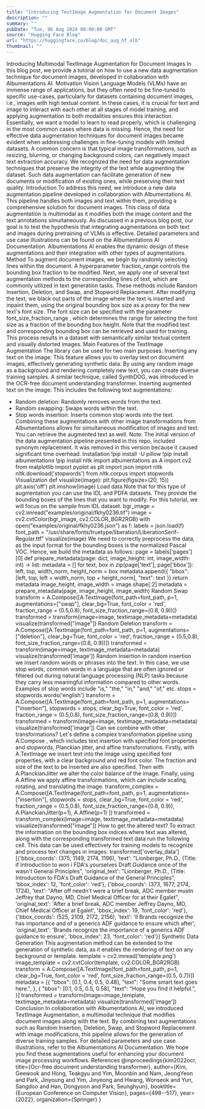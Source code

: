 ```yaml
---
title: "Introducing TextImage Augmentation for Document Images"
description: ""
summary: ""
pubDate: "Tue, 06 Aug 2024 00:00:00 GMT"
source: "Hugging Face Blog"
url: "https://huggingface.co/blog/doc_aug_hf_alb"
thumbnail: ""
---
```


Introducing Multimodal TextImage Augmentation for Document Images
In this blog post, we provide a tutorial on how to use a new data augmentation technique for document images, developed in collaboration with Albumentations AI.
Motivation
Vision Language Models (VLMs) have an immense range of applications, but they often need to be fine-tuned to specific use-cases, particularly for datasets containing document images, i.e., images with high textual content. In these cases, it is crucial for text and image to interact with each other at all stages of model training, and applying augmentation to both modalities ensures this interaction. Essentially, we want a model to learn to read properly, which is challenging in the most common cases where data is missing.
Hence, the need for effective data augmentation techniques for document images became evident when addressing challenges in fine-tuning models with limited datasets. A common concern is that typical image transformations, such as resizing, blurring, or changing background colors, can negatively impact text extraction accuracy.
We recognized the need for data augmentation techniques that preserve the integrity of the text while augmenting the dataset. Such data augmentation can facilitate generation of new documents or modification of existing ones, while preserving their text quality.
Introduction
To address this need, we introduce a new data augmentation pipeline developed in collaboration with Albumentations AI. This pipeline handles both images and text within them, providing a comprehensive solution for document images. This class of data augmentation is multimodal as it modifies both the image content and the text annotations simultaneously.
As discussed in a previous blog post, our goal is to test the hypothesis that integrating augmentations on both text and images during pretraining of VLMs is effective. Detailed parameters and use case illustrations can be found on the Albumentations AI Documentation. Albumentations AI enables the dynamic design of these augmentations and their integration with other types of augmentations.
Method
To augment document images, we begin by randomly selecting lines within the document. A hyperparameter fraction_range
controls the bounding box fraction to be modified.
Next, we apply one of several text augmentation methods to the corresponding lines of text, which are commonly utilized in text generation tasks. These methods include Random Insertion, Deletion, and Swap, and Stopword Replacement.
After modifying the text, we black out parts of the image where the text is inserted and inpaint them, using the original bounding box size as a proxy for the new text's font size. The font size can be specified with the parameter font_size_fraction_range
, which determines the range for selecting the font size as a fraction of the bounding box height. Note that the modified text and corresponding bounding box can be retrieved and used for training. This process results in a dataset with semantically similar textual content and visually distorted images.
Main Features of the TextImage Augmentation
The library can be used for two main purposes:
Inserting any text on the image: This feature allows you to overlay text on document images, effectively generating synthetic data. By using any random image as a background and rendering completely new text, you can create diverse training samples. A similar technique, called SynthDOG, was introduced in the OCR-free document understanding transformer.
Inserting augmented text on the image: This includes the following text augmentations:
- Random deletion: Randomly removes words from the text.
- Random swapping: Swaps words within the text.
- Stop words insertion: Inserts common stop words into the text.
Combining these augmentations with other image transformations from Albumentations allows for simultaneous modification of images and text. You can retrieve the augmented text as well.
Note: The initial version of the data augmentation pipeline presented in this repo, included synonym replacement. It was removed in this version because it caused significant time overhead.
Installation
!pip install -U pillow
!pip install albumentations
!pip install nltk
import albumentations as A
import cv2
from matplotlib import pyplot as plt
import json
import nltk
nltk.download('stopwords')
from nltk.corpus import stopwords
Visualization
def visualize(image):
plt.figure(figsize=(20, 15))
plt.axis('off')
plt.imshow(image)
Load data
Note that for this type of augmentation you can use the IDL and PDFA datasets. They provide the bounding boxes of the lines that you want to modify. For this tutorial, we will focus on the sample from IDL dataset.
bgr_image = cv2.imread("examples/original/fkhy0236.tif")
image = cv2.cvtColor(bgr_image, cv2.COLOR_BGR2RGB)
with open("examples/original/fkhy0236.json") as f:
labels = json.load(f)
font_path = "/usr/share/fonts/truetype/liberation/LiberationSerif-Regular.ttf"
visualize(image)
We need to correctly preprocess the data, as the input format for the bounding boxes is the normalized Pascal VOC. Hence, we build the metadata as follows:
page = labels['pages'][0]
def prepare_metadata(page: dict, image_height: int, image_width: int) -> list:
metadata = []
for text, box in zip(page['text'], page['bbox']):
left, top, width_norm, height_norm = box
metadata.append({
"bbox": [left, top, left + width_norm, top + height_norm],
"text": text
})
return metadata
image_height, image_width = image.shape[:2]
metadata = prepare_metadata(page, image_height, image_width)
Random Swap
transform = A.Compose([A.TextImage(font_path=font_path, p=1, augmentations=["swap"], clear_bg=True, font_color = 'red', fraction_range = (0.5,0.8), font_size_fraction_range=(0.8, 0.9))])
transformed = transform(image=image, textimage_metadata=metadata)
visualize(transformed["image"])
Random Deletion
transform = A.Compose([A.TextImage(font_path=font_path, p=1, augmentations=["deletion"], clear_bg=True, font_color = 'red', fraction_range = (0.5,0.8), font_size_fraction_range=(0.8, 0.9))])
transformed = transform(image=image, textimage_metadata=metadata)
visualize(transformed['image'])
Random Insertion
In random insertion we insert random words or phrases into the text. In this case, we use stop words, common words in a language that are often ignored or filtered out during natural language processing (NLP) tasks because they carry less meaningful information compared to other words. Examples of stop words include "is," "the," "in," "and," "of," etc.
stops = stopwords.words('english')
transform = A.Compose([A.TextImage(font_path=font_path, p=1, augmentations=["insertion"], stopwords = stops, clear_bg=True, font_color = 'red', fraction_range = (0.5,0.8), font_size_fraction_range=(0.8, 0.9))])
transformed = transform(image=image, textimage_metadata=metadata)
visualize(transformed['image'])
Can we combine with other transformations?
Let's define a complex transformation pipeline using A.Compose
, which includes text insertion with specified font properties and stopwords, Planckian jitter, and affine transformations. Firstly, with A.TextImage
we insert text into the image using specified font properties, with a clear background and red font color. The fraction and size of the text to be inserted are also specified.
Then with A.PlanckianJitter
we alter the color balance of the image. Finally, using A.Affine
we apply affine transformations, which can include scaling, rotating, and translating the image.
transform_complex = A.Compose([A.TextImage(font_path=font_path, p=1, augmentations=["insertion"], stopwords = stops, clear_bg=True, font_color = 'red', fraction_range = (0.5,0.8), font_size_fraction_range=(0.8, 0.9)),
A.PlanckianJitter(p=1),
A.Affine(p=1)
])
transformed = transform_complex(image=image, textimage_metadata=metadata)
visualize(transformed["image"])
How to get the altered text?
To extract the information on the bounding box indices where text was altered, along with the corresponding transformed text data run the following cell. This data can be used effectively for training models to recognize and process text changes in images.
transformed['overlay_data']
[{'bbox_coords': (375, 1149, 2174, 1196),
'text': "Lionberger, Ph.D., (Title: if Introduction to won i FDA's yourselves Draft Guidance once of the wasn't General Principles",
'original_text': "Lionberger, Ph.D., (Title: Introduction to FDA's Draft Guidance of the General Principles",
'bbox_index': 12,
'font_color': 'red'},
{'bbox_coords': (373, 1677, 2174, 1724),
'text': "After off needn't were a brief break, ADC member mustn Jeffrey that Dayno, MD, Chief Medical Officer for at their Egalet",
'original_text': 'After a brief break, ADC member Jeffrey Dayno, MD, Chief Medical Officer at Egalet',
'bbox_index': 19,
'font_color': 'red'},
{'bbox_coords': (525, 2109, 2172, 2156),
'text': 'll Brands recognize the has importance and of a generics ADF guidance to ensure which after',
'original_text': 'Brands recognize the importance of a generics ADF guidance to ensure',
'bbox_index': 23,
'font_color': 'red'}]
Synthetic Data Generation
This augmentation method can be extended to the generation of synthetic data, as it enables the rendering of text on any background or template.
template = cv2.imread('template.png')
image_template = cv2.cvtColor(template, cv2.COLOR_BGR2RGB)
transform = A.Compose([A.TextImage(font_path=font_path, p=1, clear_bg=True, font_color = 'red', font_size_fraction_range=(0.5, 0.7))])
metadata = [{
"bbox": [0.1, 0.4, 0.5, 0.48],
"text": "Some smart text goes here.",
}, {
"bbox": [0.1, 0.5, 0.5, 0.58],
"text": "Hope you find it helpful.",
}]
transformed = transform(image=image_template, textimage_metadata=metadata)
visualize(transformed['image'])
Conclusion
In collaboration with Albumentations AI, we introduced TextImage Augmentation, a multimodal technique that modifies document images along with the text. By combining text augmentations such as Random Insertion, Deletion, Swap, and Stopword Replacement with image modifications, this pipeline allows for the generation of diverse training samples.
For detailed parameters and use case illustrations, refer to the Albumentations AI Documentation. We hope you find these augmentations useful for enhancing your document image processing workflows.
References
@inproceedings{kim2022ocr,
title={Ocr-free document understanding transformer},
author={Kim, Geewook and Hong, Teakgyu and Yim, Moonbin and Nam, JeongYeon and Park, Jinyoung and Yim, Jinyeong and Hwang, Wonseok and Yun, Sangdoo and Han, Dongyoon and Park, Seunghyun},
booktitle={European Conference on Computer Vision},
pages={498--517},
year={2022},
organization={Springer}
}